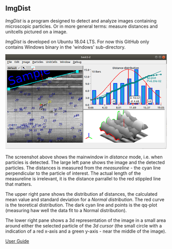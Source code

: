 ## ImgDist
*ImgDist* is a program designed to detect and analyze images containing microscopic particles. Or in more general terms: measure distances and unitcells pictured on a image. 

*ImgDist* is developed on Ubuntu 18.04 LTS. For now this GitHub only contains Windows binary in the 'windows' sub-directory.

![ ](Doc/ImgDist.png  "ImgDist main window")

The screenshot above shows the mainwindow in *distance* mode, i.e. when particles is detected. The large left pane shows the image and the detected particles. The distances is measured from the *measureline* - the cyan line perpendicular to the particle of interest. The actual length of the measureline is irrelevant, it is the distance parrallel to the red stippled line that matters.

The upper right pane shows the distribution af distances, the calculated mean value and standard deviation for a *Normal distribution*. The red curve is the teoretical distribution. The dark cyan line and points is the qq-plot (measuring haw well the data fit to a Normal distribution).

The lower right pane shows a 3d representation of the image in a small area around either the selected particle of the *3d cursor* (the small circle with a indication of a red x-axis and a green y-axis - near the middle of the image).

[User Guide](indeks.md)
